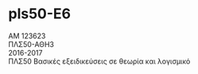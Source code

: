 # pls50-E6  
ΑΜ 123623  
ΠΛΣ50-ΑΘΗ3  
2016-2017  
ΠΛΣ50 Βασικές εξειδικεύσεις σε θεωρία και λογισμικό  
